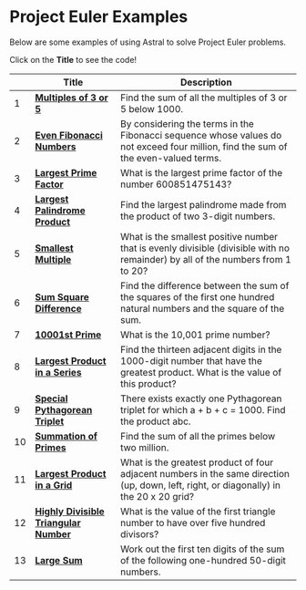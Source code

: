 # Project Euler Examples

Below are some examples of using Astral to solve Project Euler problems.

Click on the **Title** to see the code!

|  | Title | Description |
| --- | --- | --- |
| 1 | **[Multiples of 3 or 5](prob_001.⭐)** | Find the sum of all the multiples of 3 or 5 below 1000. |
| 2 | **[Even Fibonacci Numbers](prob_002.⭐)** | By considering the terms in the Fibonacci sequence whose values do not exceed four million, find the sum of the even-valued terms. |
| 3 | **[Largest Prime Factor](prob_003.⭐)** | What is the largest prime factor of the number 600851475143? |
| 4 | **[Largest Palindrome Product](prob_004.⭐)** | Find the largest palindrome made from the product of two 3-digit numbers. |
| 5 | **[Smallest Multiple](prob_005.⭐)** | What is the smallest positive number that is evenly divisible (divisible with no remainder) by all of the numbers from 1 to 20? |
| 6 | **[Sum Square Difference](prob_006.⭐)** | Find the difference between the sum of the squares of the first one hundred natural numbers and the square of the sum. |
| 7 | **[10001st Prime](prob_007.⭐)** |  What is the 10,001 prime number? |
| 8 | **[Largest Product in a Series](prob_008.⭐)** | Find the thirteen adjacent digits in the 1000-digit number that have the greatest product. What is the value of this product? |
| 9 | **[Special Pythagorean Triplet](prob_009.⭐)** | There exists exactly one Pythagorean triplet for which a + b + c = 1000. Find the product abc. |
| 10 | **[Summation of Primes](prob_010.⭐)** | Find the sum of all the primes below two million. |
| 11 | **[Largest Product in a Grid](prob_011.⭐)** | What is the greatest product of four adjacent numbers in the same direction (up, down, left, right, or diagonally) in the 20 x 20 grid? |
| 12 | **[Highly Divisible Triangular Number](prob_012.⭐)** | What is the value of the first triangle number to have over five hundred divisors? |
| 13 | **[Large Sum](prob_013.⭐)** | Work out the first ten digits of the sum of the following one-hundred 50-digit numbers. |
